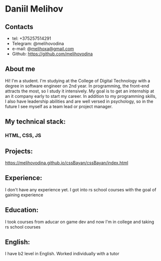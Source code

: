 # Daniil Melihov

## Contacts
- tel: +375257514291
- Telegram: @melihovodina
- e-mail: @melihoxa@gmail.com
- Github: https://github.com/melihovodina

## About me
Hi! I'm a student. I'm studying at the College of Digital Technology with a degree in software engineer on 2nd year. In programming, the front-end attracts the most, so I study it intensively. My goal is to get an internship at an it company early to start my career. In addition to my programming skills, I also have leadership abilities and are well versed in psychology, so in the future I see myself as a team lead or project manager.
## My technical stack: 
### HTML, CSS, JS

## Projects:
https://melihovodina.github.io/cssBayan/cssBayan/index.html

## Experience:
I don't have any experience yet. I got into rs school courses with the goal of gaining experience

## Education: 
I took courses from aducar on game dev and now I'm in college and taking rs school courses

## English:
I have b2 level in English. Worked individually with a tutor